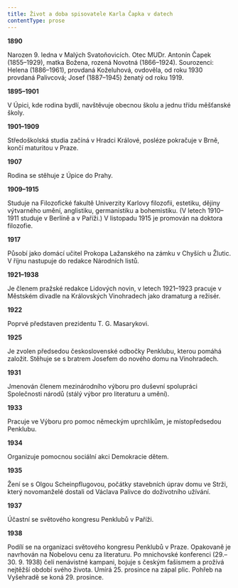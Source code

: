 ```yaml
---
title: Život a doba spisovatele Karla Čapka v datech
contentType: prose
---
```


<section>

**1890**

</section>

<section>

Narozen 9. ledna v Malých Svatoňovicích. Otec MUDr. Antonín Čapek (1855–1929), matka Božena, rozená Novotná (1866–1924). Sourozenci: Helena (1886–1961), provdaná Koželuhová, ovdověla, od roku 1930 provdaná Palivcová; Josef (1887–1945) ženatý od roku 1919.

</section>

<section>

**1895–1901**

</section>

<section>

V Úpici, kde rodina bydlí, navštěvuje obecnou školu a jednu třídu měšťanské školy.

</section>

<section>

**1901–1909**

</section>

<section>

Středoškolská studia začíná v Hradci Králové, posléze pokračuje v Brně, končí maturitou v Praze.

</section>

<section>

**1907**

</section>

<section>

Rodina se stěhuje z Úpice do Prahy.

</section>

<section>

**1909–1915**

</section>

<section>

Studuje na Filozofické fakultě Univerzity Karlovy filozofii, estetiku, dějiny výtvarného umění, anglistiku, germanistiku a bohemistiku. (V letech 1910–1911 studuje v Berlíně a v Paříži.) V listopadu 1915 je promován na doktora filozofie.

</section>

<section>

**1917**

</section>

<section>

Působí jako domácí učitel Prokopa Lažanského na zámku v Chyších u Žlutic. V říjnu nastupuje do redakce Národních listů.

</section>

<section>

**1921–1938**

</section>

<section>

Je členem pražské redakce Lidových novin, v letech 1921–1923 pracuje v Městském divadle na Královských Vinohradech jako dramaturg a režisér.

</section>

<section>

**1922**

</section>

<section>

Poprvé představen prezidentu T. G. Masarykovi.

</section>

<section>

**1925**

</section>

<section>

Je zvolen předsedou československé odbočky Penklubu, kterou pomáhá založit. Stěhuje se s bratrem Josefem do nového domu na Vinohradech.

</section>

<section>

**1931**

</section>

<section>

Jmenován členem mezinárodního výboru pro duševní spolupráci Společnosti národů (stálý výbor pro literaturu a umění).

</section>

<section>

**1933**

</section>

<section>

Pracuje ve Výboru pro pomoc německým uprchlíkům, je místopředsedou Penklubu.

</section>

<section>

**1934**

</section>

<section>

Organizuje pomocnou sociální akci Demokracie dětem.

</section>

<section>

**1935**

</section>

<section>

Žení se s Olgou Scheinpflugovou, počátky stavebních úprav domu ve Strži, který novomanželé dostali od Václava Palivce do doživotního užívání.

</section>

<section>

**1937**

</section>

<section>

Účastní se světového kongresu Penklubů v Paříži.

</section>

<section>

**1938**

</section>

<section>

Podílí se na organizaci světového kongresu Penklubů v Praze. Opakovaně je navrhován na Nobelovu cenu za literaturu. Po mnichovské konferenci (29.–30. 9. 1938) čelí nenávistné kampani, bojuje s českým fašismem a prožívá nejtěžší období svého života. Umírá 25. prosince na zápal plic. Pohřeb na Vyšehradě se koná 29. prosince.

</section>
